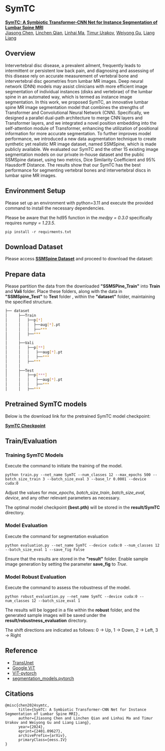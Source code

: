 # SymTC

[**SymTC: A Symbiotic Transformer-CNN Net for Instance Segmentation of Lumbar Spine MRI**](https://www.sciencedirect.com/science/article/abs/pii/S0010482524008801)<br/>
[Jiasong Chen](https://jiasongchen.github.io/),
[Linchen Qian](https://scholar.google.com/citations?user=cqAjbgQAAAAJ&hl=en&oi=sra),
[Linhai Ma](https://sarielma.github.io/),
[Timur Urakov](https://med.miami.edu/faculty/timur-urakov-md),
[Weiyong Gu](https://people.miami.edu/profile/9d2998936f27f2b0daa8828b8a709d0c),
[Liang Liang](https://liangbright.wordpress.com/)<br/>

## Overview

Intervertebral disc disease, a prevalent ailment, frequently leads to intermittent or persistent low back pain,
and diagnosing and assessing of this disease rely on accurate measurement of vertebral bone and intervertebral disc
geometries from lumbar MR images. Deep neural network (DNN) models may assist clinicians with more efficient image
segmentation of individual instances (disks and vertebrae) of the lumbar spine in an automated way, which is termed as instance image
segmentation. In this work, we proposed SymTC, an innovative lumbar spine MR image segmentation model that combines the strengths of
Transformer and Convolutional Neural Network (CNN). Specifically, we designed a parallel dual-path architecture to merge
CNN layers and Transformer layers, and we integrated a novel position embedding into the self-attention module of Transformer,
enhancing the utilization of positional information for more accurate segmentation. To further improves model performance, we
introduced a new data augmentation technique to create synthetic yet realistic MR image dataset, named SSMSpine, which is made publicly available. We
evaluated our SymTC and the other 15 existing image segmentation models on our private in-house dataset and the public SSMSpine dataset, using
two metrics, Dice Similarity Coefficient and 95% Hausdorff Distance. The results show that our SymTC has the best performance for
segmenting vertebral bones and intervertebral discs in lumbar spine MR images.

## Environment Setup

Please set up an environment with python=3.11 and execute the provided command to install the necessary dependencies.

Please be aware that the hd95 function in the _medpy = 0.3.0_ specifically requires _numpy = 1.23.5_. 

```commandline
pip install -r requirments.txt
```

## Download Dataset

Please access [**SSMSpine Dataset**](https://github.com/jiasongchen/SSMSpine) and proceed to download the dataset:

## Prepare data

Please partition the data from the downloaded **"SSMSPine_Train"** into **Train** and **Vali** folder. 
Place these folders, along with the data in **"SSMSpine_Test"** to **Test** folder , within the **"dataset"** folder, maintaining the specified structure.


```bash
├── dataset
│     ├──Train
│     │   ├──p[*]
│     │   │  ├──aug[*].pt
│     │   │  ├──***
│     │   ├──***
│     │ 
│     ├──Vali
│     │   ├──p[**]
│     │   │   ├──aug[*].pt
│     │   │   ├──***
│     │   ├──***
│     │
│     ├──Test
│     │   ├──p[***]
│     │   │   ├──aug[*].pt
│     │   │   ├──***
│     │   ├──***
```

## Pretrained SymTC models

Below is the download link for the pretrained SymTC model checkpoint:

[**SymTC Checkpoint**](https://drive.google.com/drive/folders/1NLWaRFqM1L-d8jpd7KOVP3M_nK-S03ve?usp=sharing)

## Train/Evaluation

### Training SymTC Models

Execute the command to initiate the training of the model.

`python train.py --net_name SymTC --num_classes 12 --max_epochs 500 --batch_size_train 3 --batch_size_eval 3 --base_lr 0.0001 --device cuda:0`

Adjust the values for _max_epochs_, _batch_size_train_, _batch_size_eval_, _device_, and any other relevant parameters as necessary.

The optimal model checkpoint **(best.pth)** will be stored in the **result/SymTC** directory.

### Model Evaluation

Execute the command for segmentation evaluation

`python evaluation.py --net_name SymTC --device cuda:0 --num_classes 12 --batch_size_eval 1 --save_fig False`

Ensure that the results are stored in the **"result"** folder. Enable sample image generation by setting the parameter **save_fig** to _True_.

### Model Robust Evaluation

Execute the command to assess the robustness of the model.

`python robust_evaluation.py --net_name SymTC --device cuda:0 --num_classes 12 --batch_size_eval 1`

The results will be logged in a file within the **robust** folder, and the generated sample images 
will be saved under the **result/robustness_evaluation** directory.

The shift directions are indicated as follows:
0 -> Up, 1 -> Down, 2 -> Left, 3 -> Right


## Reference

* [TransUnet](https://github.com/Beckschen/TransUNet)
* [Google ViT](https://github.com/google-research/vision_transformer)
* [ViT-pytorch](https://github.com/jeonsworld/ViT-pytorch)
* [segmentation_models.pytorch](https://github.com/qubvel/segmentation_models.pytorch)

## Citations

```
@misc{chen2024symtc,
      title={SymTC: A Symbiotic Transformer-CNN Net for Instance Segmentation of Lumbar Spine MRI}, 
      author={Jiasong Chen and Linchen Qian and Linhai Ma and Timur Urakov and Weiyong Gu and Liang Liang},
      year={2024},
      eprint={2401.09627},
      archivePrefix={arXiv},
      primaryClass={eess.IV}
}
```
